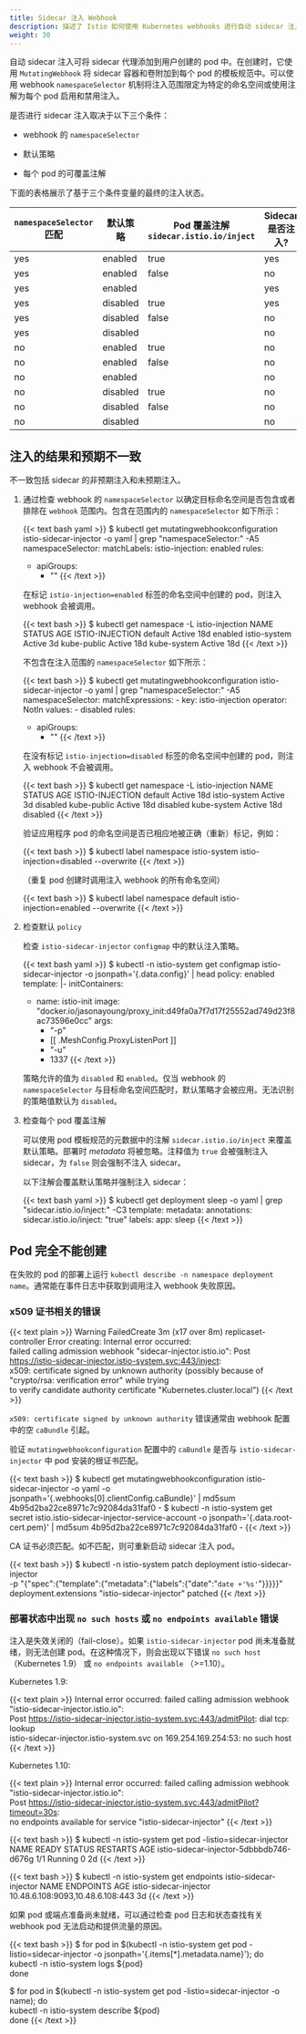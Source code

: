 ```yaml
---
title: Sidecar 注入 Webhook
description: 描述了 Istio 如何使用 Kubernetes webhooks 进行自动 sidecar 注入。
weight: 30
---
```


自动 sidecar 注入可将 sidecar 代理添加到用户创建的 pod 中。在创建时，它使用 `MutatingWebhook` 将 sidecar 容器和卷附加到每个 pod 的模板规范中。可以使用 webhook `namespaceSelector` 机制将注入范围限定为特定的命名空间或使用注解为每个 pod 启用和禁用注入。

是否进行 sidecar 注入取决于以下三个条件：

* webhook 的 `namespaceSelector`

* 默认策略

* 每个 pod 的可覆盖注解

下面的表格展示了基于三个条件变量的最终的注入状态。

| `namespaceSelector` 匹配 | 默认策略 | Pod 覆盖注解`sidecar.istio.io/inject` | Sidecar 是否注入? |
|---------------------------|------------------|---------------------------------------------------|-----------|
| yes                       | enabled          | true                                              | yes       |
| yes                       | enabled          | false                                             | no        |
| yes                       | enabled          |                                                   | yes       |
| yes                       | disabled         | true                                              | yes       |
| yes                       | disabled         | false                                             | no        |
| yes                       | disabled         |                                                   | no        |
| no                        | enabled          | true                                              | no        |
| no                        | enabled          | false                                             | no        |
| no                        | enabled          |                                                   | no        |
| no                        | disabled         | true                                              | no        |
| no                        | disabled         | false                                             | no        |
| no                        | disabled         |                                                   | no        |

## 注入的结果和预期不一致

不一致包括 sidecar 的非预期注入和未预期注入。

1. 通过检查 webhook 的 `namespaceSelector` 以确定目标命名空间是否包含或者排除在 `webhook` 范围内。包含在范围内的 `namespaceSelector` 如下所示：

    {{< text bash yaml >}}
    $ kubectl get mutatingwebhookconfiguration istio-sidecar-injector -o yaml | grep "namespaceSelector:" -A5
      namespaceSelector:
        matchLabels:
          istio-injection: enabled
      rules:
      - apiGroups:
        - ""
    {{< /text >}}

   在标记 `istio-injection=enabled` 标签的命名空间中创建的 pod，则注入 webhook 会被调用。

    {{< text bash >}}
    $ kubectl get namespace -L istio-injection
    NAME           STATUS    AGE       ISTIO-INJECTION
    default        Active    18d       enabled
    istio-system   Active    3d
    kube-public    Active    18d
    kube-system    Active    18d
    {{< /text >}}

    不包含在注入范围的 `namespaceSelector` 如下所示：

    {{< text bash >}}
    $ kubectl get mutatingwebhookconfiguration istio-sidecar-injector -o yaml | grep "namespaceSelector:" -A5
      namespaceSelector:
        matchExpressions:
        - key: istio-injection
          operator: NotIn
          values:
          - disabled
      rules:
      - apiGroups:
        - ""
    {{< /text >}}

   在没有标记 `istio-injection=disabled` 标签的命名空间中创建的 pod，则注入 webhook 不会被调用。

    {{< text bash >}}
    $ kubectl get namespace -L istio-injection
    NAME           STATUS    AGE       ISTIO-INJECTION
    default        Active    18d
    istio-system   Active    3d        disabled
    kube-public    Active    18d       disabled
    kube-system    Active    18d       disabled
    {{< /text >}}

   验证应用程序 pod 的命名空间是否已相应地被正确（重新）标记，例如：

    {{< text bash >}}
    $ kubectl label namespace istio-system istio-injection=disabled --overwrite
    {{< /text >}}

   （重复 pod 创建时调用注入 webhook 的所有命名空间）

    {{< text bash >}}
    $ kubectl label namespace default istio-injection=enabled --overwrite
    {{< /text >}}

1. 检查默认 `policy`

    检查 `istio-sidecar-injector` `configmap` 中的默认注入策略。

    {{< text bash yaml >}}
    $ kubectl -n istio-system get configmap istio-sidecar-injector -o jsonpath='{.data.config}' | head
    policy: enabled
    template: |-
      initContainers:
      - name: istio-init
        image: "docker.io/jasonayoung/proxy_init:d49fa0a7f7d17f25552ad749d23f8ac73596e0cc"
        args:
        - "-p"
        - [[ .MeshConfig.ProxyListenPort ]]
        - "-u"
        - 1337
    {{< /text >}}

    策略允许的值为 `disabled` 和 `enabled`。仅当 webhook 的 `namespaceSelector` 与目标命名空间匹配时，默认策略才会被应用。无法识别的策略值默认为 `disabled`。

1. 检查每个 pod 覆盖注解

    可以使用 pod 模板规范的元数据中的注解 `sidecar.istio.io/inject` 来覆盖默认策略。部署时 *metadata* 将被忽略。注释值为 `true` 会被强制注入 sidecar，为 `false` 则会强制不注入 sidecar。

    以下注解会覆盖默认策略并强制注入 sidecar：

    {{< text bash yaml >}}
    $ kubectl get deployment sleep -o yaml | grep "sidecar.istio.io/inject:" -C3
    template:
      metadata:
        annotations:
          sidecar.istio.io/inject: "true"
        labels:
          app: sleep
    {{< /text >}}

## Pod 完全不能创建

在失败的 pod 的部署上运行 `kubectl describe -n namespace deployment name`。通常能在事件日志中获取到调用注入 webhook 失败原因。

### x509 证书相关的错误

{{< text plain >}}
Warning  FailedCreate  3m (x17 over 8m)  replicaset-controller  Error creating: Internal error occurred: \
    failed calling admission webhook "sidecar-injector.istio.io": Post https://istio-sidecar-injector.istio-system.svc:443/inject: \
    x509: certificate signed by unknown authority (possibly because of "crypto/rsa: verification error" while trying \
    to verify candidate authority certificate "Kubernetes.cluster.local")
{{< /text >}}

`x509: certificate signed by unknown authority` 错误通常由 webhook 配置中的空 `caBundle` 引起。

验证 `mutatingwebhookconfiguration` 配置中的 `caBundle` 是否与 `istio-sidecar-injector` 中 pod 安装的根证书匹配。

{{< text bash >}}
$ kubectl get mutatingwebhookconfiguration istio-sidecar-injector -o yaml -o jsonpath='{.webhooks[0].clientConfig.caBundle}' | md5sum
4b95d2ba22ce8971c7c92084da31faf0  -
$ kubectl -n istio-system get secret istio.istio-sidecar-injector-service-account -o jsonpath='{.data.root-cert\.pem}' | md5sum
4b95d2ba22ce8971c7c92084da31faf0  -
{{< /text >}}

CA 证书必须匹配。如不匹配，则可重新启动 sidecar 注入 pod。

{{< text bash >}}
$ kubectl -n istio-system patch deployment istio-sidecar-injector \
    -p "{\"spec\":{\"template\":{\"metadata\":{\"labels\":{\"date\":\"`date +'%s'`\"}}}}}"
deployment.extensions "istio-sidecar-injector" patched
{{< /text >}}

### 部署状态中出现 `no such hosts` 或 `no endpoints available` 错误

注入是失效关闭的（fail-close）。如果 `istio-sidecar-injector` pod 尚未准备就绪，则无法创建 pod。在这种情况下，则会出现以下错误 `no such host` （Kubernetes 1.9） 或 `no endpoints available` （>=1.10）。

Kubernetes 1.9:

{{< text plain >}}
Internal error occurred: failed calling admission webhook "istio-sidecar-injector.istio.io": \
    Post https://istio-sidecar-injector.istio-system.svc:443/admitPilot: dial tcp: lookup \
    istio-sidecar-injector.istio-system.svc on 169.254.169.254:53: no such host
{{< /text >}}

Kubernetes 1.10:

{{< text plain >}}
Internal error occurred: failed calling admission webhook "istio-sidecar-injector.istio.io": \
    Post https://istio-sidecar-injector.istio-system.svc:443/admitPilot?timeout=30s: \
    no endpoints available for service "istio-sidecar-injector"
{{< /text >}}

{{< text bash >}}
$  kubectl -n istio-system get pod -listio=sidecar-injector
NAME                            READY     STATUS    RESTARTS   AGE
istio-sidecar-injector-5dbbbdb746-d676g   1/1       Running   0          2d
{{< /text >}}

{{< text bash >}}
$ kubectl -n istio-system get endpoints istio-sidecar-injector
NAME           ENDPOINTS                          AGE
istio-sidecar-injector   10.48.6.108:9093,10.48.6.108:443   3d
{{< /text >}}

如果 pod 或端点准备尚未就绪，可以通过检查 pod 日志和状态查找有关 webhook pod 无法启动和提供流量的原因。

{{< text bash >}}
$ for pod in $(kubectl -n istio-system get pod -listio=sidecar-injector -o jsonpath='{.items[*].metadata.name}'); do \
    kubectl -n istio-system logs ${pod} \
done

$ for pod in $(kubectl -n istio-system get pod -listio=sidecar-injector -o name); do \
    kubectl -n istio-system describe ${pod} \
done
{{< /text >}}
